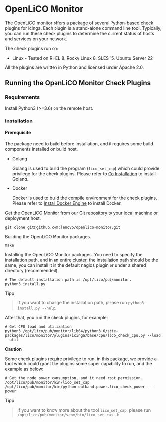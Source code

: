 # OpenLiCO Monitor

The OpenLiCO monitor offers a package of several Python-based check plugins for icinga. Each plugin is a stand-alone command line tool. Typically, you can run  these check plugins  to determine the current status of hosts and services  on your network.

The check plugins run on:

- Linux - Tested on RHEL 8, Rocky Linux 8, SLES 15, Ubuntu Server 22

All the plugins are written in Python and licensed under Apache 2.0.

## Running the OpenLiCO Monitor Check Plugins

### Requirements

Install Python3 (>=3.6) on the remote host.

### Installation

#### Prerequisite

The package need to build before installation, and it requires some build components installed on build host.

- Golang

  Golang is used to build the program (`lico_set_cap`) which could provide privilege for the check plugins. Please refer to [Go Installation](https://go.dev/doc/install) to install Golang.

- Docker

  Docker is used to build the compile environment for the check plugins. Please refer to [Install Docker Engine](https://docs.docker.com/engine/install/) to install Docker.

Get the OpenLiCO Monitor from our Git repository to your local machine or deployment host.

```shell
git clone git@github.com:lenovo/openlico-monitor.git
```

Building the OpenLiCO Monitor packages.

```shell
make
```

Installing the OpenLiCO Monitor packages. You need to specify the installation path, and in an entire cluster, the installation path should be the same, you can install it in the default nagios plugin or under a shared directory (recommended).

```shell
# The default installation path is /opt/lico/pub/monitor.
python3 install.py
```

Tipp

> If you want to change the installation path, please run `python3 install.py --help`.

After that, you run the check plugins, for example:

```shell
# Get CPU load and utilization
python3 /opt/lico/pub/monitor/lib64/python3.6/site-packages/lico/monitor/plugins/icinga/base/cpu/lico_check_cpu.py --load --util
```

**Caution**

 Some check plugins require privilege to run, in this package, we provide a tool which could grant the plugins some super capability to run, and the example as below:

```shell
# Get the node power consumption, and it need root permission.
/opt/lico/pub/monitor/bin/lico_set_cap /opt/lico/pub/monitor/bin/python outband.power.lico_check_power --power
```

Tipp

> If you want to know more about the tool `lico_set_cap`, please run `/opt/lico/pub/monitor/venv/bin/lico_set_cap -h`


